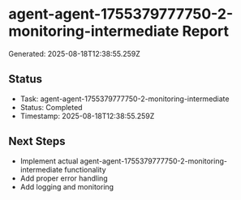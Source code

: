 # agent-agent-1755379777750-2-monitoring-intermediate Report

Generated: 2025-08-18T12:38:55.259Z

## Status
- Task: agent-agent-1755379777750-2-monitoring-intermediate
- Status: Completed
- Timestamp: 2025-08-18T12:38:55.259Z

## Next Steps
- Implement actual agent-agent-1755379777750-2-monitoring-intermediate functionality
- Add proper error handling
- Add logging and monitoring
